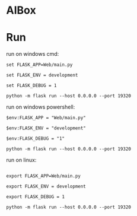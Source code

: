 # AIBox


# Run

run on windows cmd:

```shell script
set FLASK_APP=Web/main.py

set FLASK_ENV = development

set FLASK_DEBUG = 1

python -m flask run --host 0.0.0.0 --port 19320
```

run on windows powershell:

```shell script
$env:FLASK_APP = "Web/main.py"

$env:FLASK_ENV = "development"

$env:FLASK_DEBUG = "1"

python -m flask run --host 0.0.0.0 --port 19320
```



run on linux:

```shell script

export FLASK_APP=Web/main.py

export FLASK_ENV = development

export FLASK_DEBUG = 1

python -m flask run --host 0.0.0.0 --port 19320
```
